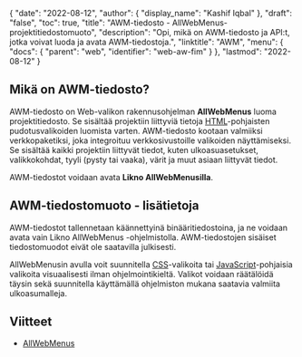 {
  "date": "2022-08-12",
  "author": {
    "display_name": "Kashif Iqbal"
},
  "draft": "false",
  "toc": true,
  "title": "AWM-tiedosto - AllWebMenus-projektitiedostomuoto",
  "description": "Opi, mikä on AWM-tiedosto ja API:t, jotka voivat luoda ja avata AWM-tiedostoja.",
  "linktitle": "AWM",
  "menu": {
    "docs": {
      "parent": "web",
      "identifier": "web-aw-fim"
}
},
  "lastmod": "2022-08-12"
}

## Mikä on AWM-tiedosto?

AWM-tiedosto on Web-valikon rakennusohjelman **AllWebMenus** luoma projektitiedosto. Se sisältää projektiin liittyviä tietoja [HTML](/web/html/)-pohjaisten pudotusvalikoiden luomista varten. AWM-tiedosto kootaan valmiiksi verkkopaketiksi, joka integroituu verkkosivustoille valikoiden näyttämiseksi. Se sisältää kaikki projektiin liittyvät tiedot, kuten ulkoasuasetukset, valikkokohdat, tyyli (pysty tai vaaka), värit ja muut asiaan liittyvät tiedot.

AWM-tiedostot voidaan avata **Likno AllWebMenusilla**.

## AWM-tiedostomuoto - lisätietoja

AWM-tiedostot tallennetaan käännettyinä binääritiedostoina, ja ne voidaan avata vain Likno AllWebMenus -ohjelmistolla. AWM-tiedostojen sisäiset tiedostomuodot eivät ole saatavilla julkisesti.

AllWebMenusin avulla voit suunnitella [CSS](/web/css/)-valikoita tai [JavaScript](/web/js/)-pohjaisia valikoita visuaalisesti ilman ohjelmointikieltä. Valikot voidaan räätälöidä täysin sekä suunnitella käyttämällä ohjelmiston mukana saatavia valmiita ulkoasumalleja.

## Viitteet

* [AllWebMenus](https://www.likno.com/allwebmenusinfo.html)

